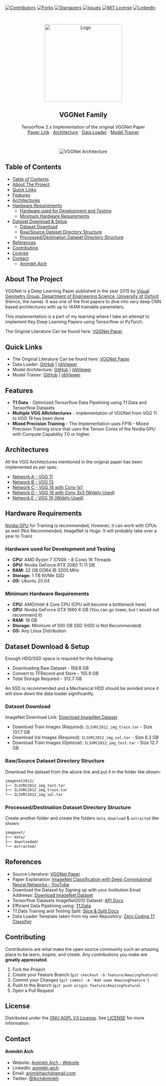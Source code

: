 [![Contributors][contributors-shield]][contributors-url]
[![Forks][forks-shield]][forks-url]
[![Stargazers][stars-shield]][stars-url]
[![Issues][issues-shield]][issues-url]
[![MIT License][license-shield]][license-url]
[![LinkedIn][linkedin-shield]][linkedin-url]

<!-- PROJECT LOGO -->
<br />
<p align="center">
    <img src="assets/logo.png" alt="Logo" width="250" height="250">

  <h2 align="center">VGGNet Family</h2>

  <p align="center">
    Tensorflow 2.x Implementation of the original VGGNet Paper
    <br />
    <a href="https://arxiv.org/pdf/1409.1556.pdf">Paper Link</a>
    ·
    <a href="https://nbviewer.jupyter.org/github/animikhaich/VGGNet-Tensorflow/blob/main/VGGNet_Prototype_Model.ipynb">Architecture</a>
    ·
    <a href="https://nbviewer.jupyter.org/github/animikhaich/VGGNet-Tensorflow/blob/main/VGGNet_Data_Loader.ipynb">Data Loader</a>
    ·
    <a href="https://nbviewer.jupyter.org/github/animikhaich/VGGNet-Tensorflow/blob/main/VGGNet_Trainer.ipynb">Model Trainer</a>
  </p>
</p>
<br>
<p align="center">
  <img src="assets/vggnet-full.png" alt="VGGNet Architecture">
</p>
<!-- TABLE OF CONTENTS -->

## Table of Contents

- [Table of Contents](#table-of-contents)
- [About The Project](#about-the-project)
- [Quick Links](#quick-links)
- [Features](#features)
- [Architectures](#architectures)
- [Hardware Requirements](#hardware-requirements)
  - [Hardware used for Development and Testing](#hardware-used-for-development-and-testing)
  - [Minimum Hardware Requirements](#minimum-hardware-requirements)
- [Dataset Download & Setup](#dataset-download--setup)
  - [Dataset Download](#dataset-download)
  - [Raw/Source Dataset Directory Structure](#rawsource-dataset-directory-structure)
  - [Processed/Destination Dataset Directory Structure](#processeddestination-dataset-directory-structure)
- [References](#references)
- [Contributing](#contributing)
- [License](#license)
- [Contact](#contact)
    - [Animikh Aich](#animikh-aich)

<!-- ABOUT THE PROJECT -->

## About The Project

VGGNet is a Deep Learning Paper published in the year 2015 by [Visual Geometry Group, Department of Engineering Science, University of Oxford](https://www.robots.ox.ac.uk/~vgg/) (Hence, the name). It was one of the first papers to dive into very deep CNN based architectures with up to 144M trainable parameters. 

This implementation is a part of my learning where I take an attempt to implement Key Deep Learning Papers using Tensorflow or PyTorch.

The Original Literature Can be found here: [VGGNet Paper](https://arxiv.org/pdf/1409.1556.pdf)

## Quick Links

- The Original Literature Can be found here: [VGGNet Paper](https://arxiv.org/pdf/1409.1556.pdf)
- Data Loader: [GitHub](https://github.com/animikhaich/VGGNet-Tensorflow/blob/main/VGGNet_Data_Loader.ipynb) | [nbViewer](https://nbviewer.jupyter.org/github/animikhaich/VGGNet-Tensorflow/blob/main/VGGNet_Data_Loader.ipynb)
- Model Architecture: [GitHub](https://github.com/animikhaich/VGGNet-Tensorflow/blob/main/VGGNet_Prototype_Model.ipynb) | [nbViewer](https://nbviewer.jupyter.org/github/animikhaich/VGGNet-Tensorflow/blob/main/VGGNet_Prototype_Model.ipynb)
- Model Trainer: [GitHub](https://github.com/animikhaich/VGGNet-Tensorflow/blob/main/VGGNet_Trainer.ipynb) | [nbViewer](https://nbviewer.jupyter.org/github/animikhaich/VGGNet-Tensorflow/blob/main/VGGNet_Trainer.ipynb)
## Features

- **Tf.Data** - Optimized Tensorflow Data Pipelining using Tf.Data and Tensorflow Datasets
- **Multiple VGG ARchitectures** - Implementation of VGGNet from VGG 11 to VGG 19 has been done
- **Mixed Precision Training** - The Implementation uses FP16 - Mixed Precision Training since that uses the Tensor Cores of the Nvidia GPU with Compute Capability 7.0 or higher.

## Architectures

All the VGG Architectures mentioned in the original paper has been implemented as per spec.

- [Network A - VGG 11](https://github.com/animikhaich/VGGNet-Tensorflow/blob/main/vgg_nets/net_a.py)
- [Network B - VGG 13](https://github.com/animikhaich/VGGNet-Tensorflow/blob/main/vgg_nets/net_b.py)
- [Network C - VGG 16 with Conv 1x1](https://github.com/animikhaich/VGGNet-Tensorflow/blob/main/vgg_nets/net_c.py)
- [Network D - VGG 16 with Conv 3x3 (Widely Used)](https://github.com/animikhaich/VGGNet-Tensorflow/blob/main/vgg_nets/net_d.py)
- [Network E - VGG 19 (Widely Used)](https://github.com/animikhaich/VGGNet-Tensorflow/blob/main/vgg_nets/net_e.py)


## Hardware Requirements

[Nvidia GPU](https://www.nvidia.com/en-gb/graphics-cards/) for Training is recommended, However, it can work with CPUs as well (Not Recommended, ImageNet is Huge. It will probably take over a year to Train)

### Hardware used for Development and Testing

- **CPU:** AMD Ryzen 7 3700X - 8 Cores 16 Threads
- **GPU:** Nvidia GeForce RTX 2080 Ti 11 GB
- **RAM:** 32 GB DDR4 @ 3200 MHz
- **Storage:** 1 TB NVMe SSD
- **OS:** Ubuntu 20.04

### Minimum Hardware Requirements

- **CPU:** AMD/Intel 4 Core CPU (CPU will become a bottleneck here)
- **GPU:** Nvidia GeForce GTX 1660 6 GB (You can go lower, but I would not recommend it)
- **RAM:** 16 GB
- **Storage:** Minimum of 500 GB SSD (HDD is Not Recommended)
- **OS:** Any Linux Distribution

## Dataset Download & Setup

Enough HDD/SSD space is required for the following:

- Downloading Raw Dataset - 156.8 GB
- Convert to TFRecord and Store - 155.9 GB
- Total Storage Required - 312.7 GB

An SSD is recommended and a Mechanical HDD should be avoided since it will slow down the data loader significantly.

### Dataset Download

ImageNet Download Link: [Download ImageNet Dataset](https://image-net.org/download-images)

- Download Train Images (Required): `ILSVRC2012_img_train.tar` - Size 137.7 GB
- Download Val Images (Required): `ILSVRC2012_img_val.tar` - Size 6.3 GB
- Download Train Images (Optional): `ILSVRC2012_img_test.tar` - Size 12.7 GB

### Raw/Source Dataset Directory Structure
Download the dataset from the above link and put it in the folder like shown:

```sh
imagenet2012/
├── ILSVRC2012_img_test.tar
├── ILSVRC2012_img_train.tar
└── ILSVRC2012_img_val.tar
```

### Processed/Destination Dataset Directory Structure
Create another folder and create the folders `data`, `download` & `extracted` like shown:

```sh
imagenet/
├── data/
├── downloaded/
└── extracted/
```

## References

- Source Literature: [VGGNet Paper](https://papers.nips.cc/paper/2012/file/c399862d3b9d6b76c8436e924a68c45b-Paper.pdf)
- Paper Explanation: [ImageNet Classification with Deep Convolutional Neural Networks - YouTube](https://youtu.be/Nq3auVtvd9Q)
- Download the Dataset by Signing up with your Institution Email Addreess: [Download ImageNet Dataset](https://image-net.org/download-images)
- Tensorflow Datasets ImageNet2012 Dataset: [API Docs](https://www.tensorflow.org/datasets/catalog/imagenet2012)
- Efficient Data Pipelining using: [Tf.Data](https://www.tensorflow.org/guide/data)
- Tf.Data Training and Testing Split: [Slice & Split Docs](https://www.tensorflow.org/datasets/splits)
- Data Loader Template taken from my own Repository: [Zero Coding Tf Classifier](https://github.com/animikhaich/Zero-Code-TF-Classifier/blob/main/core/data_loader.py)

## Contributing

Contributions are what make the open source community such an amazing place to be learn, inspire, and create. Any contributions you make are **greatly appreciated**.

1. Fork the Project
2. Create your Feature Branch (`git checkout -b feature/AmazingFeature`)
3. Commit your Changes (`git commit -m 'Add some AmazingFeature'`)
4. Push to the Branch (`git push origin feature/AmazingFeature`)
5. Open a Pull Request

## License

Distributed under the [GNU AGPL V3 License](https://choosealicense.com/licenses/agpl-3.0/). See [LICENSE](LICENSE) for more information.

## Contact

#### Animikh Aich

- Website: [Animikh Aich - Website](http://www.animikh.me/)
- LinkedIn: [animikh-aich](https://www.linkedin.com/in/animikh-aich/)
- Email: [animikhaich@gmail.com](mailto:animikhaich@gmail.com)
- Twitter: [@AichAnimikh](https://twitter.com/AichAnimikh)


[contributors-shield]: https://img.shields.io/github/contributors/animikhaich/VGGNet-Tensorflow.svg?style=flat-square
[contributors-url]: https://github.com/animikhaich/VGGNet-Tensorflow/graphs/contributors
[forks-shield]: https://img.shields.io/github/forks/animikhaich/VGGNet-Tensorflow.svg?style=flat-square
[forks-url]: https://github.com/animikhaich/VGGNet-Tensorflow/network/members
[stars-shield]: https://img.shields.io/github/stars/animikhaich/VGGNet-Tensorflow.svg?style=flat-square
[stars-url]: https://github.com/animikhaich/VGGNet-Tensorflow/stargazers
[issues-shield]: https://img.shields.io/github/issues/animikhaich/VGGNet-Tensorflow.svg?style=flat-square
[issues-url]: https://github.com/animikhaich/VGGNet-Tensorflow/issues
[license-shield]: https://img.shields.io/github/license/animikhaich/VGGNet-Tensorflow.svg?style=flat-square
[license-url]: https://github.com/animikhaich/VGGNet-Tensorflow/blob/main/LICENSE
[linkedin-shield]: https://img.shields.io/badge/-LinkedIn-black.svg?style=flat-square&logo=linkedin&colorB=555
[linkedin-url]: https://linkedin.com/in/animikh-aich/
